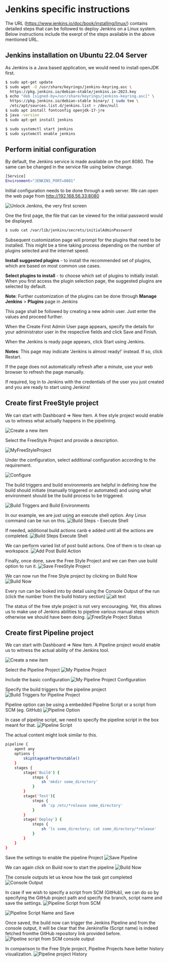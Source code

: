 # Jenkins specific instructions

The URL (https://www.jenkins.io/doc/book/installing/linux/) contains detailed steps that can be followed to deploy Jenkins on a Linux system. Below instructions include the exerpt of the steps available in the above mentioned URL.

## Jenkins installation on Ubuntu 22.04 Server

As Jenkins is a Java based application, we would need to install openJDK first.

```bash
$ sudo apt-get update
$ sudo wget -O /usr/share/keyrings/jenkins-keyring.asc \
  https://pkg.jenkins.io/debian-stable/jenkins.io-2023.key
$ echo "deb [signed-by=/usr/share/keyrings/jenkins-keyring.asc]" \
  https://pkg.jenkins.io/debian-stable binary/ | sudo tee \
  /etc/apt/sources.list.d/jenkins.list > /dev/null
$ sudo apt install fontconfig openjdk-17-jre
$ java -version
$ sudo apt-get install jenkins

$ sudo systemctl start jenkins
$ sudo systemctl enable jenkins

```

## Perform initial configuration

By default, the Jenkins service is made available on the port 8080. The same can be changed in the service file using below change.

```bash
[Service]
Environment="JENKINS_PORT=8081"
```

Initial configuration needs to be done through a web server. We can open the web page from http://192.168.56.33:8080

![Unlock Jenkins, the very first screen](unlock_jenkins.png)

One the first page, the file that can be viewed for the initial password would be displayed.

```bash
$ sudo cat /var/lib/jenkins/secrets/initialAdminPassword
```

Subsequent customization page will prompt for the plugins that need to be installed. This might be a time taking process depending on the number of plugins selected and the internet speed.

**Install suggested plugins** - to install the recommended set of plugins, which are based on most common use cases.

**Select plugins to install** - to choose which set of plugins to initially install. When you first access the plugin selection page, the suggested plugins are selected by default.

**Note**: Further customization of the plugins can be done through **Manage Jenkins** > **Plugins** page in Jenkins

This page shall be followed by creating a new admin user. Just enter the values and proceed further.

When the Create First Admin User page appears, specify the details for your administrator user in the respective fields and click Save and Finish.

When the Jenkins is ready page appears, click Start using Jenkins.

**Notes**: This page may indicate 'Jenkins is almost ready!' instead. If so, click Restart.

If the page does not automatically refresh after a minute, use your web browser to refresh the page manually.

If required, log in to Jenkins with the credentials of the user you just created and you are ready to start using Jenkins!

## Create first FreeStyle project

We can start with Dashboard => New Item. A free style project would enable us to witness what actually happens in the pipelining.

![Create a new item](new_item.png)

Select the FreeStyle Project and provide a description.

![MyFreeStyleProject](MyFreeStyleProject.png)

Under the configuration, select additional configuration according to the requirement.

![Configure](FSP_Configure.png)

The build triggers and build environments are helpful in defining how the build should initiate (manually triggered or automated) and using what environment should be the build process to be triggered.

![Build Triggers and Build Environments](Build_Triggers.png)

In our example, we are just using an execute shell option. Any Linux command can be run on this.
![Build Steps - Execute Shell](Build_Steps_Shell.png)

If needed, additional build actions canb e added until all the actions are completed.
![Build Steps Execute Shell](Build_Steps_Execute_Shell.png)

We can perform varied list of post build actions. One of them is to clean up workspace.
![Add Post Build Action](Add_Post_Build_Action.png)

Finally, once done, save the Free Style Project and we can then use build option to run it.
![Save FreeStyle Project](Save_FSP.png)

We can now run the Free Style project by clicking on Build Now
![Build Now](Build_Now.png)

Every run can be looked into by detail using the Console Output of the run (click the number from the build history section)
![alt text](Console_Output.png)

The status of the free style project is not very encouraging. Yet, this allows us to make use of Jenkins abilities to pipeline various manual steps which otherwise we should have been doing.
![FreeStyle Project Status](FSP_Status.png)

## Create first Pipeline project

We can start with Dashboard => New Item. A Pipeline project would enable us to witness the actual ability of the Jenkins tool.

![Create a new item](new_item.png)

Select the Pipeline Project
![My Pipeline Project](MyPipelineProject.png)

Include the basic configuration
![My Pipeline Project Configuration](MPP_Configure.png)

Specify the build triggers for the pipeline project
![Build Triggers for Pipeline Project](MPP_Build_Triggers.png)

Pipeline option can be using a embedded Pipeline Script or a script from SCM (eg. GitHub)
![Pipeline Option](Pipeline.png)

In case of pipeline script, we need to specify the pipeline script in the box meant for that.
![Pipeline Script](PipeLine_Script.png)

The actual content might look similar to this.
```bash
pipeline { 
    agent any 
    options {
        skipStagesAfterUnstable()
    }
    stages {
        stage('Build') { 
            steps { 
                sh 'mkdir some_directory' 
            }
        }
        stage('Test'){
            steps {
                sh 'cp /etc/*release some_directory'
            }
        }
        stage('Deploy') {
            steps {
                sh 'ls some_directory; cat some_directory/*release' 
            }
        }
    }
}
```
Save the settings to enable the pipeline Project
![Save Pipeline](PipeLineScript_Save.png)

We can again click on Build now to start the pipeline
![Build Now](Build_Now_Pipeline_Script.png)

The console outputs let us know how the task got completed
![Console Output](MPP_Console_Output.png)

In case if we wish to specify a script from SCM (GitHub), we can do so by specifying the GitHub project path and specify the branch, script name and save the settings.
![Pipeline Script from SCM](Pipeline_Script_from_SCM.png)

![Pipeline Script Name and Save](Pipeline_Script_From_SCM_Save.png)

Once saved, the build now can trigger the Jenkins Pipeline and from the console output, it will be clear that the Jenkinsfile (Script name) is indeed fetched fromthe GitHub repository link provided before.
![Pipeline script from SCM console output](Pipeline_Script_from_SCM_Console_Output.png)

In comparison to the Free Style project, Pipeline Projects have better history visualization.
![Pipeline project History](Pipeline_project_History.png)
